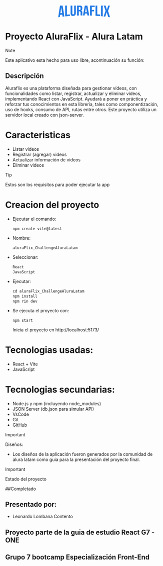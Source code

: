 <p align="center">
  <img src="https://github.com/LeonardoLombana/aluraFlix_ChallengeAluraLatam/blob/main/src/assets/logo.png" alt="LogoMain"/>
</p>

# Proyecto AluraFlix - Alura Latam
> [!NOTE]
> Este aplicativo esta hecho para uso libre, acontinuación su función:

## Descripción
Aluraflix es una plataforma diseñada para gestionar vídeos, con funcionalidades como listar, registrar, actualizar y eliminar videos, 
implementando React con JavaScript. Ayudará a poner en práctica y reforzar tus conocimientos en esta librería, tales como componentización, 
uso de hooks, consumo de API, rutas entre otros. Este proyecto utiliza un servidor local creado con json-server.

# Caracteristicas
- Listar videos
- Registrar (agregar) videos
- Actualizar información de videos
- Eliminar videos


> [!TIP]
> Estos son los requisitos para poder ejecutar la app

# Creacion del proyecto
- Ejecutar el comando:

      npm create vite@latest

- Nombre:
  
      aluraFlix_ChallengeAluraLatam

- Seleccionar:
  
      React
      JavaScript

- Ejecutar:
  
      cd aluraFlix_ChallengeAluraLatam
      npm install
      npm rin dev

- Se ejecuta el proyecto con:
  
      npm start
  Inicia el proyecto en http://localhost:5173/

# Tecnologias usadas:
- React + Vite
- JavaScript

# Tecnologias secundarias:
- Node.js y npm (incluyendo node_modules)
- JSON Server (db.json para simular API)
- VsCode
- Git
- GitHub


> [!IMPORTANT]
> Diseños:
- Los diseños de la aplicación fueron generados por la comunidad de alura latam como guia para la presentación del proyecto final.

> [!IMPORTANT]
> Estado del proyecto

##Completado

## Presentado por:
- Leonardo Lombana Contento

## Proyecto parte de la guia de estudio React G7 - ONE
## Grupo 7 bootcamp Especialización Front-End 
